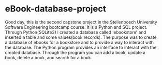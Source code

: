 # eBook-database-project
Good day, this is the second capstone project in the Stellenbosch University Software Engineering bootcamp course.
It is a Python and SQL project. Through Python(SQLite3) I created a database called 'ebookstore' and inserted a table and some values(book records).
The purpose was to create a database of ebooks for a bookstore and to provide a way to interact with the database.
The Python program provides an interface to interact with the created database.
Through the program you can add a book, update a book, delete a book, and search for a book.
